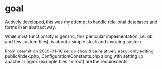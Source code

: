 # goal
Actively developed, this was my attempt to handle relational databases and forms in an abstract way.

While most functionality is generic, this particular implementation (i.e. db and few custom files), is about a simple stock and invoicing system.

From commit on 2020-01-16 set up should be relatively easy: only editing public/index.php, Configuration/Constants.php along with setting up apache or nginx (example files on root) are the requirements.

